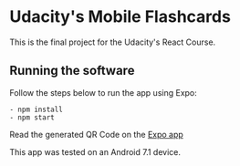 # Udacity's Mobile Flashcards

This is the final project for the Udacity's React Course.

## Running the software

Follow the steps below to run the app using Expo:

    - npm install
    - npm start

Read the generated QR Code on the [Expo app](https://play.google.com/store/apps/details?id=host.exp.exponent)

This app was tested on an Android 7.1 device.